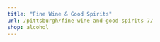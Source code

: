 ```yaml
---
title: "Fine Wine & Good Spirits"
url: /pittsburgh/fine-wine-and-good-spirits-7/
shop: alcohol
---
```

